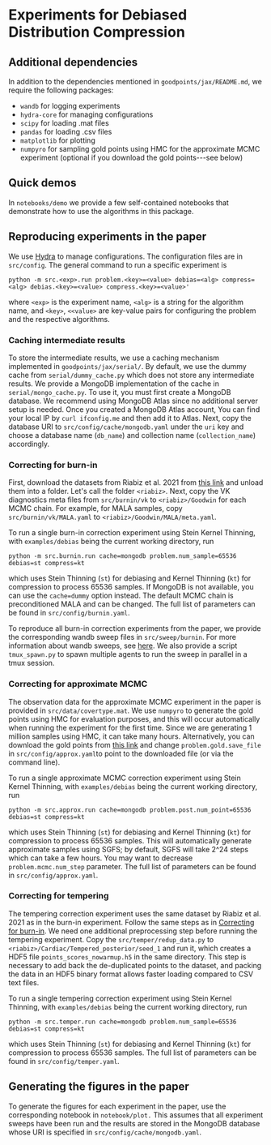 # Experiments for Debiased Distribution Compression

## Additional dependencies
In addition to the dependencies mentioned in `goodpoints/jax/README.md`, we require the following packages:
- `wandb` for logging experiments
- `hydra-core` for managing configurations
- `scipy` for loading .mat files
- `pandas` for loading .csv files
- `matplotlib` for plotting
- `numpyro` for sampling gold points using HMC for the approximate MCMC experiment (optional if you download the gold points---see below)

## Quick demos
In `notebooks/demo` we provide a few self-contained notebooks that demonstrate how to use the algorithms in this package.

## Reproducing experiments in the paper
We use [Hydra](https://hydra.cc/docs/intro/) to manage configurations. The configuration files are in `src/config`. The general command to run a specific experiment is
```
python -m src.<exp>.run problem.<key>=<value> debias=<alg> compress=<alg> debias.<key>=<value> compress.<key>=<value>'
```
where `<exp>` is the experiment name, `<alg>` is a string for the algorithm name, and `<key>`, `<<value>` are key-value pairs for configuring the problem and the respective algorithms.

### Caching intermediate results
To store the intermediate results, we use a caching mechanism implemented in `goodpoints/jax/serial/`.
By default, we use the dummy cache from `serial/dummy_cache.py` which does not store any intermediate results.
We provide a MongoDB implementation of the cache in `serial/mongo_cache.py`.
To use it, you must first create a MongoDB database.
We recommend using MongoDB Atlas since no additional server setup is needed.
Once you created a MongoDB Atlas account, You can find your local IP by `curl ifconfig.me` and then add it to Atlas.
Next, copy the database URI to `src/config/cache/mongodb.yaml` under the `uri` key and choose a database name (`db_name`) and collection name (`collection_name`) accordingly.

### Correcting for burn-in
First, download the datasets from Riabiz et al. 2021 from [this link](https://dataverse.harvard.edu/dataset.xhtml;jsessionid=715f1c20ad6ae81571b3943e5bfd?persistentId=doi%3A10.7910%2FDVN%2FMDKNWM&version=&q=&fileAccess=&fileTag=&fileSortField=&fileSortOrder=) and unload them into a folder. Let's call the folder `<riabiz>`.
Next, copy the VK diagnostics meta files from `src/burnin/vk` to `<riabiz>/Goodwin` for each MCMC chain.
For example, for MALA samples, copy `src/burnin/vk/MALA.yaml` to `<riabiz>/Goodwin/MALA/meta.yaml`.

To run a single burn-in correction experiment using Stein Kernel Thinning, with `examples/debias` being the current working directory, run
```
python -m src.burnin.run cache=mongodb problem.num_sample=65536 debias=st compress=kt
```
which uses Stein Thinning (`st`) for debiasing and Kernel Thinning (`kt`) for compression to process 65536 samples.
If MongoDB is not available, you can use the `cache=dummy` option instead.
The default MCMC chain is preconditioned MALA and can be changed.
The full list of parameters can be found in `src/config/burnin.yaml`.

To reproduce all burn-in correction experiments from the paper, we provide the corresponding wandb sweep files in `src/sweep/burnin`. For more information about wandb sweeps, see [here](https://docs.wandb.ai/guides/sweeps).
We also provide a script `tmux_spawn.py` to spawn multiple agents to run the sweep in parallel in a tmux session.

### Correcting for approximate MCMC
The observation data for the approximate MCMC experiment in the paper is provided in `src/data/covertype.mat`.
We use `numpyro` to generate the gold points using HMC for evaluation purposes, and this will occur automatically when running the experiment for the first time.
Since we are generating 1 million samples using HMC, it can take many hours.
Alternatively, you can download the gold points from [this link](https://www.dropbox.com/scl/fi/o3zyeutambgcf1yfwk3tg/covtype_gold_logistic_1mil.npy?rlkey=czpbejog0j59wdv54n9fuly52&st=ka0itbe2&dl=0) and change `problem.gold.save_file` in `src/config/approx.yaml`to point to the downloaded file (or via the command line).

To run a single approximate MCMC correction experiment using Stein Kernel Thinning, with `examples/debias` being the current working directory, run
```
python -m src.approx.run cache=mongodb problem.post.num_point=65536 debias=st compress=kt
```
which uses Stein Thinning (`st`) for debiasing and Kernel Thinning (`kt`) for compression to process 65536 samples.
This will automatically generate approximate samples using SGFS; by default, SGFS will take 2^24 steps which can take a few hours. You may want to decrease `problem.mcmc.num_step` parameter.
The full list of parameters can be found in `src/config/approx.yaml`.


### Correcting for tempering
The tempering correction experiment uses the same dataset by Riabiz et al. 2021 as in the burn-in experiment.
Follow the same steps as in [Correcting for burn-in](#correcting-for-burn-in).
We need one additional preprocessing step before running the tempering experiment.
Copy the `src/temper/redup_data.py` to `<riabiz>/Cardiac/Tempered_posterior/seed_1` and run it, which creates a HDF5 file `points_scores_nowarmup.h5` in the same directory.
This step is necessary to add back the de-duplicated points to the dataset, and packing the data in an HDF5 binary format allows faster loading compared to CSV text files.

To run a single tempering correction experiment using Stein Kernel Thinning, with `examples/debias` being the current working directory, run
```
python -m src.temper.run cache=mongodb problem.num_sample=65536 debias=st compress=kt
```
which uses Stein Thinning (`st`) for debiasing and Kernel Thinning (`kt`) for compression to process 65536 samples.
The full list of parameters can be found in `src/config/temper.yaml`.


## Generating the figures in the paper
To generate the figures for each experiment in the paper, use the corresponding notebook in `notebook/plot.`
This assumes that all experiment sweeps have been run and the results are stored in the MongoDB database whose URI is specified in `src/config/cache/mongodb.yaml`.
